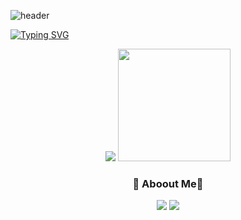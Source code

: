 ![header](https://capsule-render.vercel.app/api?type=waving&color=gradient&height=130&animation=fadeIn&section=header&text=Hanbi-Kim&fontAlign=70)
  
[![Typing SVG](https://readme-typing-svg.herokuapp.com/?color=gradient&lines=Welcome+to+my+github&font=Redressed&size=30)](https://git.io/typing-svg)

<div align="center">
<!-- stats -->
<img src = "https://github-readme-stats.vercel.app/api?username=khbbbbi&show_icons=true&theme=onedark">
<img style="height:180px" src="https://github-readme-stats.vercel.app/api/top-langs/?username=khbbbbi&layout=compact&theme=nord&hide_border=true" />

<br>

<!-- 인스타,벨로그 -->
<h3>😬 Aboout Me😬</h3>

<a href="https://velog.io/@hamba" target="_blank"><img src="https://img.shields.io/badge/velog-82c59c?style=flat&logo=velog&logoColor=white"/></a>
<a href="https://www.instagram.com/o_ham.ba/" target="_blank"><img src="https://img.shields.io/badge/Instagram-e598b2?style=flat&logo=Instagram&logoColor=white"/></a>

